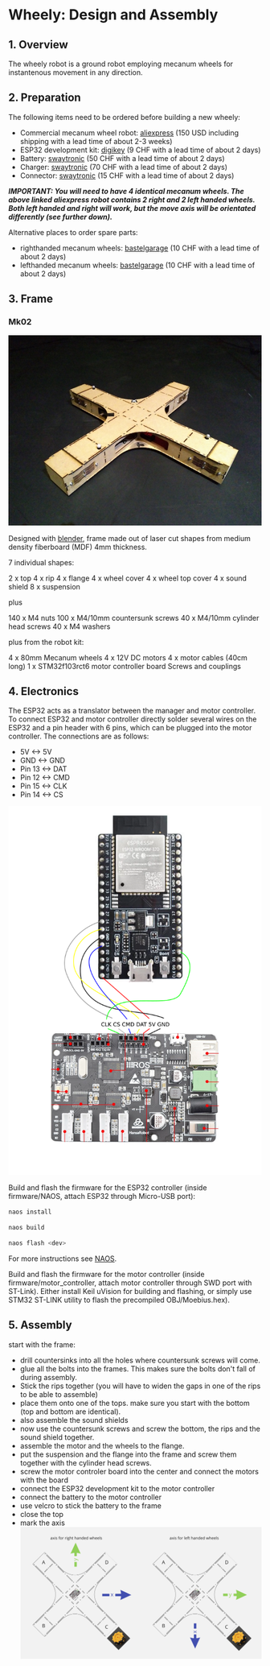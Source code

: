 # Wheely: Design and Assembly

## 1. Overview
The wheely robot is a ground robot employing mecanum wheels for instantenous movement in any direction.

## 2. Preparation
The following items need to be ordered before building a new wheely:
- Commercial mecanum wheel robot: [aliexpress](https://www.aliexpress.com/item/4001193081747.html?spm=a2g0s.9042311.0.0.14964c4ddIATUA) (150 USD including shipping with a lead time of about 2-3 weeks)
- ESP32 development kit: [digikey](https://www.digikey.ch/product-detail/de/espressif-systems/ESP32-DEVKITC-32D/1965-1000-ND/9356990) (9 CHF with a lead time of about 2 days)
- Battery: [swaytronic](https://www.swaytronic.ch/LiPo-Akku---Swaytronic/LiPo-Akku-3S-11-1V-248/35C---70C/swaytronic-lipo-3s-11-1v-3400mah-35c-70c-t.html) (50 CHF with a lead time of about 2 days)
- Charger: [swaytronic](https://www.swaytronic.ch/Ladegeraete/Ladegeraete-12V-DC/up100ac-plus.html) (70 CHF with a lead time of about 2 days)
- Connector: [swaytronic](https://www.swaytronic.ch/LiPo---Zubehoer/LiPo-Stecksysteme---Zubehoer/lipo-stecksystem-new-dean-t-plug-mit-schutzkappe.html) (15 CHF with a lead time of about 2 days)

***IMPORTANT: You will need to have 4 identical mecanum wheels. The above linked aliexpress robot contains 2 right and 2 left handed wheels. Both left handed and right will work, but the move axis will be orientated differently (see further down).***

Alternative places to order spare parts:
- righthanded mecanum wheels: [bastelgarage](https://www.bastelgarage.ch/rechtsdrehendes-80mm-mecanum-omni-wheel-rad) (10 CHF with a lead time of about 2 days)
- lefthanded mecanum wheels: [bastelgarage](https://www.bastelgarage.ch/linksdrehendes-80mm-mecanum-omni-wheel-rad?search=mecanum) (10 CHF with a lead time of about 2 days)

## 3. Frame

### Mk02
![alt text](../../assets/pix/robots/wheely/wheely_mk02.jpg)

Designed with [blender](https://blender.org), frame made out of laser cut shapes from medium density fiberboard (MDF) 4mm thickness.

7 individual shapes:

2 x top
4 x rip
4 x flange
4 x wheel cover
4 x wheel top cover
4 x sound shield
8 x suspension

plus

140 x M4 nuts
100 x M4/10mm countersunk screws
40 x M4/10mm cylinder head screws
40 x M4 washers

plus from the robot kit:

4 x 80mm Mecanum wheels
4 x 12V DC motors
4 x motor cables (40cm long)
1 x STM32f103rct6 motor controller board
Screws and couplings

## 4. Electronics
The ESP32 acts as a translator between the manager and motor controller. To connect ESP32 and motor controller directly solder several wires on the ESP32 and a pin header with 6 pins, which can be plugged into the motor controller. The connections are as follows:
- 5V <-> 5V
- GND <-> GND
- Pin 13 <-> DAT
- Pin 12 <-> CMD
- Pin 15 <-> CLK
- Pin 14 <-> CS

![alt text](../../assets/pix/robots/wheely/electronics/esp32_motor_controller.png)

Build and flash the firmware for the ESP32 controller (inside firmware/NAOS, attach ESP32 through Micro-USB port):
```bash
naos install
```
```bash
naos build
```
```bash
naos flash <dev>
```
For more instructions see [NAOS](https://github.com/256dpi/naos).

Build and flash the firmware for the motor controller (inside firmware/motor_controller, attach motor controller through SWD port with ST-Link). Either install Keil uVision for building and flashing, or simply use STM32 ST-LINK utility to flash the precompiled OBJ/Moebius.hex).

## 5. Assembly

start with the frame:

* drill countersinks into all the holes where countersunk screws will come.
* glue all the bolts into the frames. This makes sure the bolts don't fall of during assembly.
* Stick the rips together (you will have to widen the gaps in one of the rips to be able to assemble)
* place them onto one of the tops. make sure you start with the bottom (top and bottom are identical).
* also assemble the sound shields
* now use the countersunk screws and screw the bottom, the rips and the sound shield together.
* assemble the motor and the wheels to the flange.
* put the suspension and the flange into the frame and screw them together with the cylinder head screws.
* screw the motor controler board into the center and connect the motors with the board
* connect the ESP32 development kit to the motor controller
* connect the battery to the motor controller
* use velcro to stick the battery to the frame
* close the top
* mark the axis
![alt text](../../assets/pix/robots/wheely/axisAndwheels.png)
